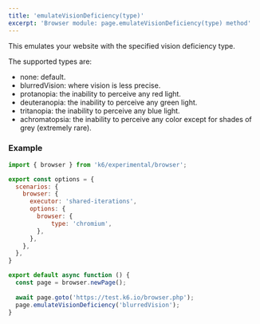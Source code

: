 ```yaml
---
title: 'emulateVisionDeficiency(type)'
excerpt: 'Browser module: page.emulateVisionDeficiency(type) method'
---
```


This emulates your website with the specified vision deficiency type.

The supported types are:
  - none: default.
  - blurredVision: where vision is less precise.
  - protanopia: the inability to perceive any red light.
  - deuteranopia: the inability to perceive any green light.
  - tritanopia: the inability to perceive any blue light.
  - achromatopsia: the inability to perceive any color except for shades of grey (extremely rare).

### Example

<CodeGroup labels={[]}>

```javascript
import { browser } from 'k6/experimental/browser';

export const options = {
  scenarios: {
    browser: {
      executor: 'shared-iterations',
      options: {
        browser: {
            type: 'chromium',
        },
      },
    },
  },
}

export default async function () {
  const page = browser.newPage();
  
  await page.goto('https://test.k6.io/browser.php');
  page.emulateVisionDeficiency('blurredVision');
}
```

</CodeGroup>


